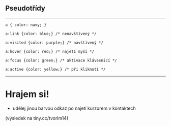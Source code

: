 <!-- .slide: data-state="c-slide-inter" -->

## Pseudotřídy

---

<pre class="c-text-md fragment" contenteditable><code class="lang-css stretch" data-noescape>a { color: navy; }<span class="fragment">

a:link {color: blue;} /* nenavštívený */

a:visited {color: purple;} /* navštívený */

a:hover {color: red;} /* najetí myší */<span class="c-extra">

a:focus {color: green;} /* aktivace klávesnicí */

a:active {color: yellow;} /* při kliknutí */</span></span>
</code></pre>

---

<!-- .slide: data-state="c-slide-task" -->

# Hrajem si!

* udělej jinou barvou odkaz po najetí kurzorem v kontaktech

(výsledek na tiny.cc/tvorim14) <!-- .element: class="c-text-xs c-text-right" -->

